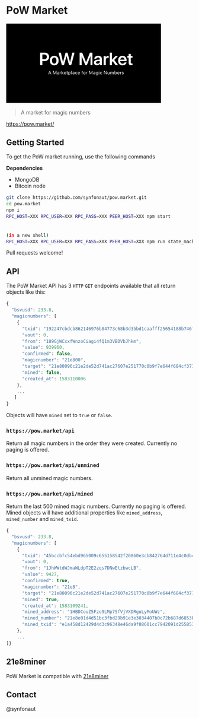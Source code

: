 # PoW Market

<img src="./public/static/images/logo.png" alt="logo" style="zoom: 67%;" />

> A market for magic numbers

https://pow.market/



## Getting Started

To get the PoW market running, use the following commands

**Dependencies**
- MongoDB
- Bitcoin node

```bash
git clone https://github.com/synfonaut/pow.market.git
cd pow.market
npm i
RPC_HOST=XXX RPC_USER=XXX RPC_PASS=XXX PEER_HOST=XXX npm start


(in a new shell)
RPC_HOST=XXX RPC_USER=XXX RPC_PASS=XXX PEER_HOST=XXX npm run state_machine
```

Pull requests welcome!



## API

The PoW Market API has 3 `HTTP` `GET` endpoints available that all return objects like this:

```javascript
{
  "bsvusd": 233.8,
  "magicnumbers": [
    {
      "txid": "192247cbdcb862146976b84773c68b3d3bbd1caafff25654188b746f9e4af9d5",
      "vout": 0,
      "from": "189GjWCxxfWnzoCiagi4fQ1m3VBDVbJhkm",
      "value": 939960,
      "confirmed": false,
      "magicnumber": "21e800",
      "target": "21e80096c21e2de52d741ac27607e251770c0b9f7e644f684cf37173e871820e",
      "mined": false,
      "created_at": 1583110006
    },
    ...
   ]
}
```

Objects will have `mined` set to `true` or `false`.



### `https://pow.market/api`

Return all magic numbers in the order they were created. Currently no paging is offered.



### `https://pow.market/api/unmined`

Return all unmined magic numbers.



### `https://pow.market/api/mined`

Return the last 500 mined magic numbers. Currently no paging is offered. Mined objects will have additional properties like `mined_address`, `mined_number` and `mined_txid`.

```js
{
  "bsvusd": 233.8,
  "magicnumbers": [
    {
      "txid": "45bccbfc54ebd965009c655158542f20860e3cb842764d711e4c0db43477cdb1",
      "vout": 0,
      "from": "1JhWWtdWJmaWLdpT2E2zqs7DNwEtzbwcLB",
      "value": 9427,
      "confirmed": true,
      "magicnumber": "21e8",
      "target": "21e80096c21e2de52d741ac27607e251770c0b9f7e644f684cf37173e871820e",
      "mined": true,
      "created_at": 1583109241,
      "mined_address": "1HBDCouZ5Fzo9LMp7SfVjVXDRguLyMoUWz",
      "mined_number": "21e8e01d4d51bc3fbd29b91e3e3034407b0c72b687d6853b13c4a49e19933238",
      "mined_txid": "e1a458d12429d4d3c96348e46da9f88601cc7942091d2558533d2738ca719a56"
    },
    ...
]}
```



## 21e8miner

PoW Market is compatible with [21e8miner](https://github.com/deanmlittle/21e8miner)



## Contact

@synfonaut

